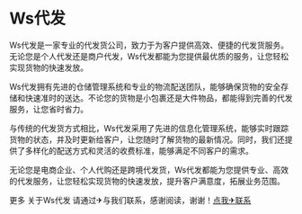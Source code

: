 # Ws代发

Ws代发是一家专业的代发货公司，致力于为客户提供高效、便捷的代发货服务。无论您是个人代发还是商户代发，Ws代发都能为您提供最优质的服务，让您轻松实现货物的快速发放。

Ws代发拥有先进的仓储管理系统和专业的物流配送团队，能够确保货物的安全存储和快速准时的送达。不论您的货物是小包裹还是大件物品，都能得到完善的代发服务，让您省时省力。

与传统的代发货方式相比，Ws代发采用了先进的信息化管理系统，能够实时跟踪货物的状态，并及时更新给客户，让您随时了解货物的最新情况。同时，我们还提供了多样化的配送方式和灵活的收费标准，能够满足不同客户的需求。

无论您是电商企业、个人代购还是跨境代发货，Ws代发都能为您提供专业、高效的代发服务，让您轻松实现货物的快速发放，提升客户满意度，拓展业务范围。

更多 关于Ws代发 请通过✈与我们联系，感谢阅读，谢谢！[点我✈联系](https://add.k02.cc)